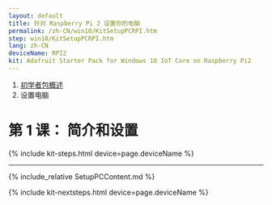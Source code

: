 ```yaml
---
layout: default
title: 针对 Raspberry Pi 2 设置你的电脑
permalink: /zh-CN/win10/KitSetupPCRPI.htm
step: win10/KitSetupPCRPI.htm
lang: zh-CN
deviceName: RPI2
kit: Adafruit Starter Pack for Windows 10 IoT Core on Raspberry Pi2
---
```

<ol class="breadcrumb">
  <li><a href="{{site.baseurl}}/{{page.lang}}/AdafruitMakerKit.htm">初学者包概述</a></li>
  <li class="active">设置电脑</li>
</ol>

<h1 class="thin-header">第 1 课： 简介和设置</h1>
{% include kit-steps.html device=page.deviceName %}

<hr>

{% include_relative SetupPCContent.md %}

{% include kit-nextsteps.html device=page.deviceName %}



